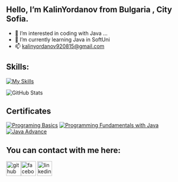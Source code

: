  ## Hello, I’m KalinYordanov from Bulgaria , City Sofia. 
- 👀 I’m interested in coding with Java  ...
- 🌱 I’m currently learning Java in SoftUni 
- 📫 kalinyordanov920815@gmail.com

## Skills: 
[![My Skills](https://skillicons.dev/icons?i=java,idea,visualstudio,discord,github,regex,linux,postman)](https://skillicons.dev)


![GitHub Stats](https://github-readme-stats.vercel.app/api?username=KalinYordanov&theme=radical)

<!---
KalinYordanov/KalinYordanov is a ✨ special ✨ repository because its `README.md` (this file) appears on your GitHub profile.
You can click the Preview link to take a look at your changes.
--->


## Certificates
[![Programing Basics](https://user-images.githubusercontent.com/113022603/188857264-eccc12ad-6b77-401a-8b09-1bec19f82ba4.png)](https://softuni.bg/certificates/details/128081/b3892abe)
[![Programming Fundamentals with Java](https://user-images.githubusercontent.com/113022603/206158668-3856f272-f88e-410f-b160-4f03da93c8bc.jpg)](https://softuni.bg/certificates/details/151642/5ac1f071)
[![Java Advance](https://user-images.githubusercontent.com/115161286/222448044-f3e472f1-debf-402a-b6be-4025e0b07de4.jpg)](https://softuni.bg/certificates/details/161851/c8cdb76b)


## You can contact with me here:
[<img src='https://cdn.jsdelivr.net/npm/simple-icons@3.0.1/icons/github.svg' alt='github' height='40'>](https://github.com/kalinyordanov)[<img src='https://cdn.jsdelivr.net/npm/simple-icons@3.0.1/icons/facebook.svg' alt='facebook' height='40'>](https://www.facebook.com/profile.php?id=100086532819447) [<img src='https://cdn.jsdelivr.net/npm/simple-icons@3.0.1/icons/linkedin.svg' alt='linkedin' height='40'>](https://www.linkedin.com/in/kalin-yordanov-2b36a7258/) 



